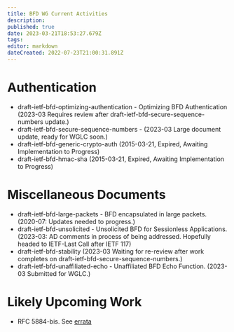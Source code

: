```yaml
---
title: BFD WG Current Activities
description: 
published: true
date: 2023-03-21T18:53:27.679Z
tags: 
editor: markdown
dateCreated: 2022-07-23T21:00:31.891Z
---
```


# Authentication

* draft-ietf-bfd-optimizing-authentication - Optimizing BFD Authentication (2023-03 Requires review after draft-ietf-bfd-secure-sequence-numbers update.)
* draft-ietf-bfd-secure-sequence-numbers - (2023-03 Large document update, ready for WGLC soon.)
* draft-ietf-bfd-generic-crypto-auth (2015-03-21, Expired, Awaiting Implementation to Progress)
* draft-ietf-bfd-hmac-sha (2015-03-21, Expired, Awaiting Implementation to Progress)

# Miscellaneous Documents

* draft-ietf-bfd-large-packets - BFD encapsulated in large packets. (2020-07: Updates needed to progress.)
* draft-ietf-bfd-unsolicited - Unsolicited BFD for Sessionless Applications. (2023-03: AD comments in process of being addressed. Hopefully headed to IETF-Last Call after IETF 117)
* draft-ietf-bfd-stability (2023-03 Waiting for re-review after work completes on draft-ietf-bfd-secure-sequence-numbers.)
* draft-ietf-bfd-unaffiliated-echo - Unaffiliated BFD Echo Function. (2023-03 Submitted for WGLC.)

# Likely Upcoming Work

* RFC 5884-bis. See [errata](https://www.rfc-editor.org/errata_search.php?rfc=5884)